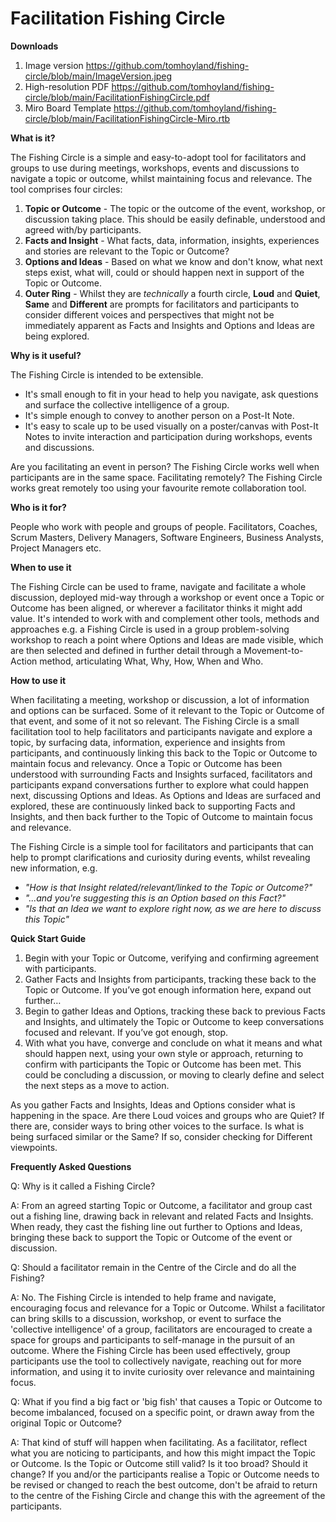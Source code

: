 # Facilitation Fishing Circle

**Downloads**
1. Image version https://github.com/tomhoyland/fishing-circle/blob/main/ImageVersion.jpeg
2. High-resolution PDF https://github.com/tomhoyland/fishing-circle/blob/main/FacilitationFishingCircle.pdf
3. Miro Board Template https://github.com/tomhoyland/fishing-circle/blob/main/FacilitationFishingCircle-Miro.rtb


**What is it?**

The Fishing Circle is a simple and easy-to-adopt tool for facilitators and groups to use during meetings, workshops, events and discussions to navigate a topic or outcome, whilst maintaining focus and relevance. 
The tool comprises four circles:
1. **Topic or Outcome** - The topic or the outcome of the event, workshop, or discussion taking place. This should be easily definable, understood and agreed with/by participants.
2. **Facts and Insight** - What facts, data, information, insights, experiences and stories are relevant to the Topic or Outcome?
3. **Options and Ideas** - Based on what we know and don't know, what next steps exist, what will, could or should happen next in support of the Topic or Outcome.
4. **Outer Ring** - Whilst they are _technically_ a fourth circle, **Loud** and **Quiet**, **Same** and **Different** are prompts for facilitators and participants to consider different voices and perspectives that might not be immediately apparent as Facts and Insights and Options and Ideas are being explored.



**Why is it useful?**

The Fishing Circle is intended to be extensible. 
- It's small enough to fit in your head to help you navigate, ask questions and surface the collective intelligence of a group. 
- It's simple enough to convey to another person on a Post-It Note. 
- It's easy to scale up to be used visually on a poster/canvas with Post-It Notes to invite interaction and participation during workshops, events and discussions.

Are you facilitating an event in person? The Fishing Circle works well when participants are in the same space. Facilitating remotely? The Fishing Circle works great remotely too using your favourite remote collaboration tool.



**Who is it for?**

People who work with people and groups of people. Facilitators, Coaches, Scrum Masters, Delivery Managers, Software Engineers, Business Analysts, Project Managers etc. 



**When to use it**

The Fishing Circle can be used to frame, navigate and facilitate a whole discussion, deployed mid-way through a workshop or event once a Topic or Outcome has been aligned, or wherever a facilitator thinks it might add value. It's intended to work with and complement other tools, methods and approaches e.g. a Fishing Circle is used in a group problem-solving workshop to reach a point where Options and Ideas are made visible, which are then selected and defined in further detail through a Movement-to-Action method, articulating What, Why, How, When and Who.



**How to use it**

When facilitating a meeting, workshop or discussion, a lot of information and options can be surfaced. Some of it relevant to the Topic or Outcome of that event, and some of it not so relevant. The Fishing Circle is a small facilitation tool to help facilitators and participants navigate and explore a topic, by surfacing data, information, experience and insights from participants, and continuously linking this back to the Topic or Outcome to maintain focus and relevancy. Once a Topic or Outcome has been understood with surrounding Facts and Insights surfaced, facilitators and participants expand conversations further to explore what could happen next, discussing Options and Ideas. As Options and Ideas are surfaced and explored, these are continuously linked back to supporting Facts and Insights, and then back further to the Topic of Outcome to maintain focus and relevance. 

The Fishing Circle is a simple tool for facilitators and participants that can help to prompt clarifications and curiosity during events, whilst revealing new information, e.g.
- _"How is that Insight related/relevant/linked to the Topic or Outcome?"_
- _"...and you're suggesting this is an Option based on this Fact?"_
- _"Is that an Idea we want to explore right now, as we are here to discuss this Topic"_ 



**Quick Start Guide**

1. Begin with your Topic or Outcome, verifying and confirming agreement with participants.
2. Gather Facts and Insights from participants, tracking these back to the Topic or Outcome. If you’ve got enough information here, expand out further…
3. Begin to gather Ideas and Options, tracking these back to previous Facts and Insights, and ultimately the Topic or Outcome to keep conversations focused and relevant. If you’ve got enough, stop.
4. With what you have, converge and conclude on what it means and what should happen next, using your own style or approach, returning to confirm with participants the Topic or Outcome has been met. This could be concluding a discussion, or moving to clearly define and select the next steps as a move to action. 

As you gather Facts and Insights, Ideas and Options consider what is happening in the space. Are there Loud voices and groups who are Quiet? If there are, consider ways to bring other voices to the surface. Is what is being surfaced similar or the Same? If so, consider checking for Different viewpoints.



**Frequently Asked Questions**

Q: Why is it called a Fishing Circle? 

A: From an agreed starting Topic or Outcome, a facilitator and group cast out a fishing line, drawing back in relevant and related Facts and Insights. When ready, they cast the fishing line out further to Options and Ideas, bringing these back to support the Topic or Outcome of the event or discussion. 


Q: Should a facilitator remain in the Centre of the Circle and do all the Fishing?

A: No. The Fishing Circle is intended to help frame and navigate, encouraging focus and relevance for a Topic or Outcome. Whilst a facilitator can bring skills to a discussion, workshop, or event to surface the 'collective intelligence' of a group, facilitators are encouraged to create a space for groups and participants to self-manage in the pursuit of an outcome. Where the Fishing Circle has been used effectively, group participants use the tool to collectively navigate, reaching out for more information, and using it to invite curiosity over relevance and maintaining focus. 


Q: What if you find a big fact or 'big fish' that causes a Topic or Outcome to become imbalanced, focused on a specific point, or drawn away from the original Topic or Outcome? 

A: That kind of stuff will happen when facilitating. As a facilitator, reflect what you are noticing to participants, and how this might impact the Topic or Outcome. Is the Topic or Outcome still valid? Is it too broad? Should it change? If you and/or the participants realise a Topic or Outcome needs to be revised or changed to reach the best outcome, don't be afraid to return to the centre of the Fishing Circle and change this with the agreement of the participants.
